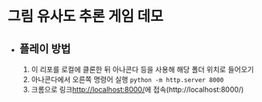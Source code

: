 # 그림 유사도 추론 게임 데모

- ## 플레이 방법
  1. 이 리포를 로컬에 클론한 뒤 아나콘다 등을 사용해 해당 폴더 위치로 들어오기
  2. 아나콘다에서 오른쪽 명령어 실행 ```python -m http.server 8000```
  3. 크롬으로 링크<http://localhost:8000/>에 접속(http://localhost:8000/)
